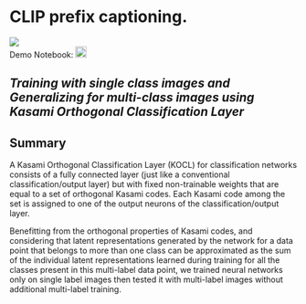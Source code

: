 # CLIP prefix captioning.

<a href="https://opensource.org/licenses/MIT"><img src="https://img.shields.io/badge/License-MIT-blue.svg"></a>  
Demo Notebook: <a href="https://colab.research.google.com/drive/1T5IFpdhlQmNvLufcepsfSjAn3gvtOcf8?usp=sharing"><img src="https://colab.research.google.com/assets/colab-badge.svg" height=20></a>  


<!-- to make text bols -->



##  *Training with single class images and Generalizing for multi-class images using Kasami Orthogonal Classification Layer* 

## Summary  
A Kasami Orthogonal Classification Layer (KOCL) for classification networks consists of a fully connected layer (just like a conventional 
classification/output layer) but with fixed non-trainable weights that are equal to a set of orthogonal Kasami codes. Each Kasami code among the set is assigned to one of the output neurons of the classification/output layer. 

Benefitting from the orthogonal properties of Kasami codes, and considering that latent representations generated by the network for a data point that belongs to more than one class can be approximated as the sum of the individual latent representations learned during training for all the classes present in this multi-label data point, we trained neural networks only on single label images then tested it with multi-label images without additional multi-label training.
